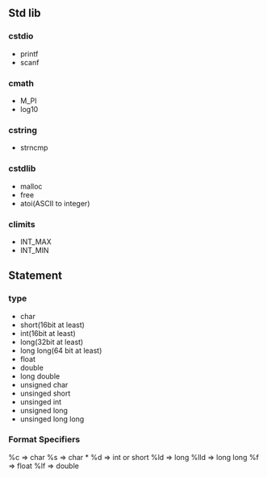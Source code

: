 ## Std lib

### cstdio

- printf
- scanf

### cmath

- M_PI
- log10

### cstring

- strncmp

### cstdlib

- malloc
- free
- atoi(ASCII to integer)

### climits

- INT_MAX
- INT_MIN

## Statement

### type
- char
- short(16bit at least)
- int(16bit at least)
- long(32bit at least)
- long long(64 bit at least)
- float
- double
- long double
- unsigned char
- unsinged short
- unsinged int
- unsigned long
- unsinged long long

### Format Specifiers

%c => char
%s => char *
%d => int or short
%ld => long
%lld => long long
%f => float
%lf => double
